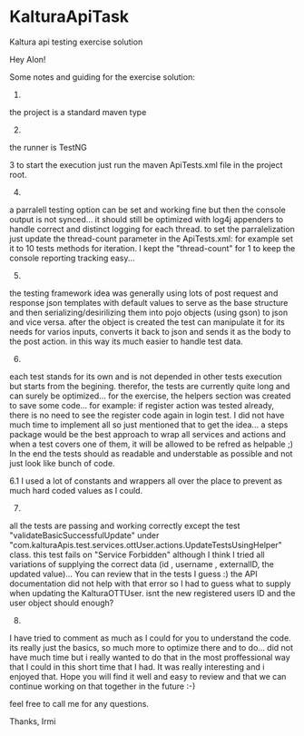 # KalturaApiTask
Kaltura api testing exercise solution

Hey Alon!

Some notes and guiding for the exercise solution:

1. 
the project is a standard maven type

2.
the runner is TestNG

3
to start the execution just run the maven ApiTests.xml file in the project root.

4.
a parralell testing option can be set and working fine but then the console output is not synced... it should still be optimized with log4j appenders to handle correct and distinct logging for each thread.
to set the parralelization just update the thread-count parameter in the ApiTests.xml:
for example set it to 10 tests methods for iteration.
<suite name="ApiTestingSuite" parallel="methods" thread-count="10" verbose="-1">
I kept the "thread-count" for 1 to keep the console reporting tracking easy...

5.
 the testing framework idea was generally using lots of post request and response json templates with default values to serve as the base structure and then serializing/desirilizing them into pojo objects (using gson) to json and vice versa.
after the object is created the test can manipulate it for its needs for varios inputs, converts it back to json and sends it as the body to the post action.
in this way its much easier to handle test data.

6.
 each test stands for its own and is not depended in other tests execution but starts from the begining. therefor, the tests are currently quite long and can surely be optimized...
for the exercise, the helpers section was created to save some code...
for example:
if register action was tested already, there is no need to see the register code again in login test.
I did not have much time to implement all so just mentioned that to get the idea... a steps package would be the best approach to wrap all services and actions and when a test covers one of them, it will be allowed to be refred as helpable ;)
In the end the tests should as readable and understable as possible and not just look like bunch of code.

6.1
 I used a lot of constants and wrappers all over the place to prevent as much hard coded values as I could.

7.
 all the tests are passing and working correctly except the test "validateBasicSuccessfulUpdate" under "com.kalturaApis.test.services.ottUser.actions.UpdateTestsUsingHelper" class.
this test fails on "Service Forbidden" although I think I tried all variations of supplying the correct data (id , username , externalID, the updated value)...
You can review that in the tests I guess :)
the API documentation did not help with that error so I had to guess what to supply when updating the KalturaOTTUser.
isnt the new registered users ID and the user object should enough?

8.
I have tried to comment as much as I could for you to understand the code. its really just the basics, so much more to optimize there and to do...
did not have much time but i really wanted to do that in the most proffessional way that I could in this short time that I had.
It was really interesting and i enjoyed that.
Hope you will find it well and easy to review and that we can continue working on that together in the future :-)

feel free to call me for any questions.

Thanks,
Irmi

